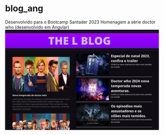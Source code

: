 # blog_ang
Desenvolvido para o Bootcamp Santader 2023
Homenagem a série doctor who (desenvolvido em Angular)
<img src="blog_ang/src/assets/thelblog.png" alt="portifolio">
